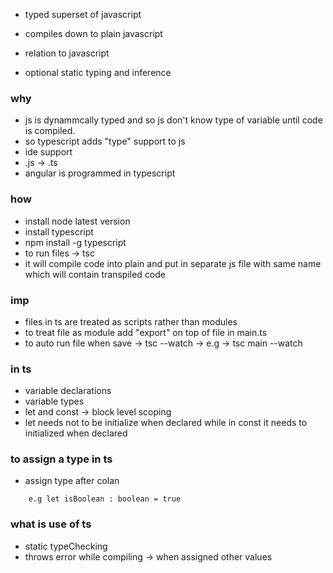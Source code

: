 - typed superset of javascript
- compiles down to plain javascript

- relation to javascript
- optional static typing and inference

### why

- js is dynammcally typed and so js don't know type of variable until code is compiled.
- so typescript adds "type" support to js
- ide support
- .js -> .ts
- angular is programmed in typescript

### how

- install node latest version
- install typescript
- npm install -g typescript
- to run files -> tsc <fileName>
- it will compile code into plain and put in separate js file with same name which will contain transpiled code

### imp

- files in ts are treated as scripts rather than modules
- to treat file as module add "export" on top of file in main.ts
- to auto run file when save -> tsc <fileName> --watch -> e.g -> tsc main --watch

### in ts

- variable declarations
- variable types
- let and const -> block level scoping
- let needs not to be initialize when declared while in const it needs to initialized when declared

### to assign a type in ts

- assign type after colan

```let <variableNAme> : <variableType> = <variableValue>
    e.g let isBoolean : boolean = true
```

### what is use of ts

- static typeChecking
- throws error while compiling -> when assigned other values
